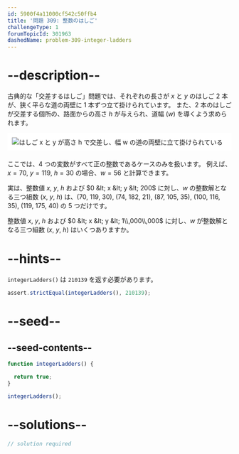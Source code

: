 ```yaml
---
id: 5900f4a11000cf542c50ffb4
title: '問題 309: 整数のはしご'
challengeType: 1
forumTopicId: 301963
dashedName: problem-309-integer-ladders
---
```


# --description--

古典的な「交差するはしご」問題では、それぞれの長さが $x$ と $y$ のはしご 2 本が、狭く平らな道の両壁に 1 本ずつ立て掛けられています。 また、2 本のはしごが交差する個所の、路面からの高さ $h$ が与えられ、道幅 ($w$) を導くよう求められます。

<img alt="はしご x と y が高さ h で交差し、幅 w の道の両壁に立て掛けられている" src="https://cdn.freecodecamp.org/curriculum/project-euler/integer-ladders.gif" style="background-color: white; padding: 10px; display: block; margin-right: auto; margin-left: auto; margin-bottom: 1.2rem;" />

ここでは、4 つの変数がすべて正の整数であるケースのみを扱います。 例えば、$x = 70$, $y = 119$, $h = 30$ の場合、$w = 56$ と計算できます。

実は、整数値 $x$, $y$, $h$ および $0 &lt; x &lt; y &lt; 200$ に対し、$w$ の整数解となる三つ組数 ($x$, $y$, $h$) は、(70, 119, 30), (74, 182, 21), (87, 105, 35), (100, 116, 35), (119, 175, 40) の 5 つだけです。

整数値 $x$, $y$, $h$ および $0 &lt; x &lt; y &lt; 1\\,000\\,000$ に対し、$w$ が整数解となる三つ組数 ($x$, $y$, $h$) はいくつありますか。

# --hints--

`integerLadders()` は `210139` を返す必要があります。

```js
assert.strictEqual(integerLadders(), 210139);
```

# --seed--

## --seed-contents--

```js
function integerLadders() {

  return true;
}

integerLadders();
```

# --solutions--

```js
// solution required
```
